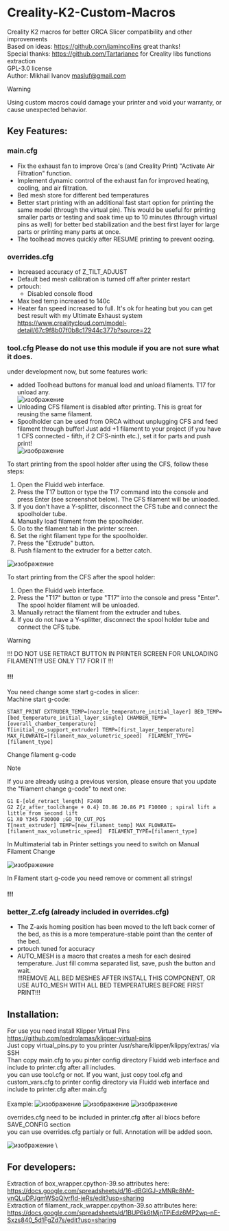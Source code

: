# Creality-K2-Custom-Macros
Creality K2 macros for better ORCA Slicer compatibility and other improvements\
Based on ideas: https://github.com/jamincollins great thanks!\
Special thanks: https://github.com/Tartarianec for Creality libs functions extraction \
GPL-3.0 license\
Author: Mikhail Ivanov masluf@gmail.com  

> [!WARNING]
> Using custom macros could damage your printer and void your warranty, or cause unexpected behavior.

## Key Features:
### main.cfg
- Fix the exhaust fan to improve Orca's (and Creality Print) "Activate Air Filtration" function.
- Implement dynamic control of the exhaust fan for improved heating, cooling, and air filtration.
- Bed mesh store for different bed temperatures
- Better start printing with an additional fast start option for printing the same model (through the virtual pin). This would be useful for printing smaller parts or testing and soak time up to 10 minutes (through virtual pins as well) for better bed stabilization and the best first layer for large parts or printing many parts at once.
- The toolhead moves quickly after RESUME printing to prevent oozing.
### overrides.cfg
- Increased accuracy of Z_TILT_ADJUST
- Default bed mesh calibration is turned off after printer restart
- prtouch:
  - Disabled console flood
- Max bed temp increased to 140c
- Heater fan speed increased to full. It's ok for heating but you can get best result with my Ultimate Exhaust system https://www.crealitycloud.com/model-detail/67c9f8b07f0b8c17944c377b?source=22
### tool.cfg Please do not use this module if you are not sure what it does.
under development now, but some features work:
- added Toolhead buttons for manual load and unload filaments. T17 for unload any.  \
![изображение](https://github.com/user-attachments/assets/afea66c2-4f16-4baf-859d-b6a7c3ac8330)
- Unloading CFS filament is disabled after printing. This is great for reusing the same filament.
- Spoolholder can be used from ORCA without unplugging CFS and feed filament through buffer! Just add +1 filament to your project (if you have 1 CFS connected - fifth, if 2 CFS-ninth etc.), set it for parts and push print! \
![изображение](https://github.com/user-attachments/assets/f3d3497c-8c7c-4c29-9110-13ea197c1ac1)

To start printing from the spool holder after using the CFS, follow these steps:
1. Open the Fluidd web interface.
2. Press the T17 button or type the T17 command into the console and press Enter (see screenshot below). The CFS filament will be unloaded. 
3. If you don't have a Y-splitter, disconnect the CFS tube and connect the spoolholder tube. 
4. Manually load filament from the spoolholder. 
5. Go to the filament tab in the printer screen. 
6. Set the right filament type for the spoolholder. 
7. Press the "Extrude" button. 
8. Push filament to the extruder for a better catch.

![изображение](https://github.com/user-attachments/assets/ba56b4d1-2272-4d52-b366-ec12b5d96024) 

To start printing from the CFS after the spool holder:
1. Open the Fluidd web interface.
2. Press the "T17" button or type "T17" into the console and press "Enter". The spool holder filament will be unloaded.
3. Manually retract the filament from the extruder and tubes.
4. If you do not have a Y-splitter, disconnect the spool holder tube and connect the CFS tube.

> [!WARNING]
> !!! DO NOT USE RETRACT BUTTON IN PRINTER SCREEN FOR UNLOADING FILAMENT!!! USE ONLY T17 FOR IT !!!


#### !!!
You need change some start g-codes in slicer:  
Machine start g-code:  
```
START_PRINT EXTRUDER_TEMP=[nozzle_temperature_initial_layer] BED_TEMP=[bed_temperature_initial_layer_single] CHAMBER_TEMP=[overall_chamber_temperature]
T[initial_no_support_extruder] TEMP=[first_layer_temperature] MAX_FLOWRATE=[filament_max_volumetric_speed]  FILAMENT_TYPE=[filament_type]
```
Change filament g-code
> [!NOTE]
> If you are already using a previous version, please ensure that you update the "filament change g-code" to next one:
```
G1 E-[old_retract_length] F2400
G2 Z{z_after_toolchange + 0.4} I0.86 J0.86 P1 F10000 ; spiral lift a little from second lift
G1 X0 Y345 F30000 ;GO_TO_CUT_POS
T[next_extruder] TEMP=[new_filament_temp] MAX_FLOWRATE=[filament_max_volumetric_speed]  FILAMENT_TYPE=[filament_type]
```
In Multimaterial tab in Printer settings you need to switch on Manual Filament Change

![изображение](https://github.com/user-attachments/assets/c69695b4-2daa-42a4-8690-5e2150cb7631)   

In Filament start g-code you need remove or comment all strings!

#### !!!

### better_Z.cfg (already included in overrides.cfg)
- The Z-axis homing position has been moved to the left back corner of the bed, as this is a more temperature-stable point than the center of the bed.
- prtouch tuned for accuracy
- AUTO_MESH is a macro that creates a mesh for each desired temperature. Just fill comma separated list, save, push the button and wait. \
!!!REMOVE ALL BED MESHES AFTER INSTALL THIS COMPONENT, OR USE AUTO_MESH WITH ALL BED TEMPERATURES BEFORE FIRST PRINT!!!

## Installation:
For use you need install Klipper Virtual Pins https://github.com/pedrolamas/klipper-virtual-pins \
Just copy virtual_pins.py to you printer /usr/share/klipper/klippy/extras/ via SSH\
Than copy main.cfg to you pinter config directory Fluidd web interface and include to printer.cfg after all includes.\
you can use tool.cfg or not. If you want, just copy tool.cfg and custom_vars.cfg to printer config directory via Fluidd web interface and include to printer.cfg after main.cfg\
\
Example:
![изображение](https://github.com/user-attachments/assets/d2adb77c-587f-4844-a844-545f4fd42174)
![изображение](https://github.com/user-attachments/assets/9f2b6c62-a756-42e8-a3e8-70fc86d4d4e8)
![изображение](https://github.com/user-attachments/assets/aa353b06-e271-4759-b018-69a6830509f7)

overrides.cfg need to be included in printer.cfg  after all blocs before SAVE_CONFIG section \
you can use overrides.cfg partialy or full. Annotation will be added soon.

![изображение](https://github.com/user-attachments/assets/331bd7bf-287d-4d6c-9f20-7ea7645a218d) \
## For developers:
Extraction of box_wrapper.cpython-39.so attributes here:  
https://docs.google.com/spreadsheets/d/16-dBGIGJ-zMNRc8hM-vnQLuDPJgmWSqQlyrfId-jeRs/edit?usp=sharing  
Extraction of filament_rack_wrapper.cpython-39.so attributes here:  
https://docs.google.com/spreadsheets/d/1BUP6k6tMjnTPiEdz6MP2wp-nE-Sxzs840_5d1FgZd7s/edit?usp=sharing  
